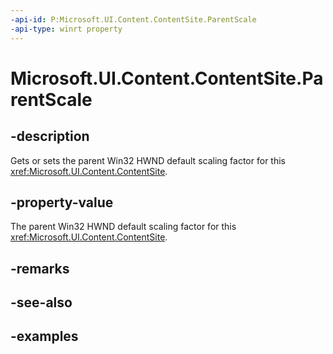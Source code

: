 ```yaml
---
-api-id: P:Microsoft.UI.Content.ContentSite.ParentScale
-api-type: winrt property
---
```


# Microsoft.UI.Content.ContentSite.ParentScale

<!--
public float ParentScale { get; set; }
-->

## -description

Gets or sets the parent Win32 HWND default scaling factor for this <xref:Microsoft.UI.Content.ContentSite>.

## -property-value

The parent Win32 HWND default scaling factor for this <xref:Microsoft.UI.Content.ContentSite>.

## -remarks

## -see-also

## -examples
